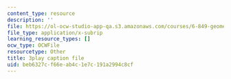 ```yaml
---
content_type: resource
description: ''
file: https://ol-ocw-studio-app-qa.s3.amazonaws.com/courses/6-849-geometric-folding-algorithms-linkages-origami-polyhedra-fall-2012/beb6327cf66eab4c1e7c191a2994c8cf_5lO7gBJEzH4.srt
file_type: application/x-subrip
learning_resource_types: []
ocw_type: OCWFile
resourcetype: Other
title: 3play caption file
uid: beb6327c-f66e-ab4c-1e7c-191a2994c8cf
---
```

